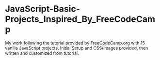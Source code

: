 # JavaScript-Basic-Projects_Inspired_By_FreeCodeCamp
 My work following the tutorial provided by FreeCodeCamp.org with 15 vanilla JavaScript projects. Initial Setup and CSS/images provided, then written and customized from tutorial.
